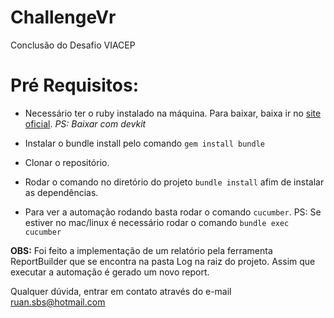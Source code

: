 # ChallengeVr
Conclusão do Desafio VIACEP


# Pré Requisitos:
  - Necessário ter o ruby instalado na máquina. Para baixar, baixa ir no [site oficial](https://rubyinstaller.org/downloads/). _PS: Baixar com devkit_

  - Instalar o bundle install pelo comando ```gem install bundle```

  - Clonar o repositório.

  - Rodar o comando  no diretório do projeto ```bundle install``` afim de instalar as dependências.

  - Para ver a automação rodando basta rodar o comando ```cucumber```. PS: Se estiver no mac/linux é necessário rodar o comando ```bundle exec cucumber```

**OBS:** Foi feito a implementação de um relatório pela ferramenta ReportBuilder que se encontra na pasta Log na raiz do projeto. Assim que executar a automação é gerado um novo report.

Qualquer dúvida, entrar em contato através do e-mail ruan.sbs@hotmail.com
